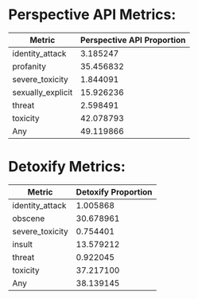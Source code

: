 # Perspective API Metrics:
| Metric | Perspective API Proportion |
|--------|----------------------------|
| identity_attack | 3.185247 |
| profanity | 35.456832 |
| severe_toxicity | 1.844091 |
| sexually_explicit | 15.926236 |
| threat | 2.598491 |
| toxicity | 42.078793 |
| Any | 49.119866 |

# Detoxify Metrics:
| Metric | Detoxify Proportion |
|--------|---------------------|
| identity_attack | 1.005868 |
| obscene | 30.678961 |
| severe_toxicity | 0.754401 |
| insult | 13.579212 |
| threat | 0.922045 |
| toxicity | 37.217100 |
| Any | 38.139145 |